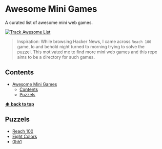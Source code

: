 # Awesome Mini Games
A curated list of awesome mini web games.

[![Track Awesome List](https://www.trackawesomelist.com/badge.svg)](https://www.trackawesomelist.com/skatiyar/awesome-mini-games/)

> Inspiration: While browsing Hacker News, I came across `Reach 100` game, lo and behold night turned to morning trying to solve the puzzel. This motivated me to find more mini web games and this repo aims to be a directory for such games.

## Contents

- [Awesome Mini Games](#awesome-mini-games)
  - [Contents](#contents)
  - [Puzzels](#puzzels)

**[⬆ back to top](#contents)**

## Puzzels

- [Reach 100](https://reach-100.com)
- [Eight Colors](https://eightcolors.net)
- [0hh1](https://0hh1.com)
